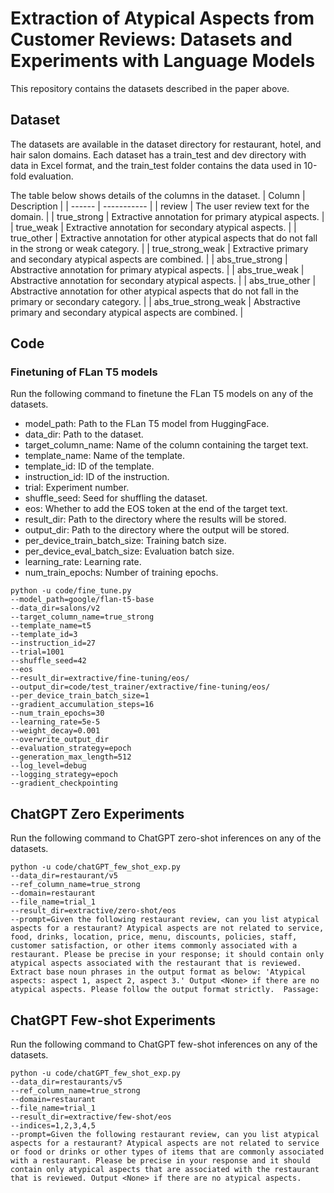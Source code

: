 # Extraction of Atypical Aspects from Customer Reviews: Datasets and Experiments with Language Models
This repository contains the datasets described in the paper above.

## Dataset
The datasets are available in the dataset directory for restaurant, hotel, and hair salon domains. Each dataset has a train_test and dev directory with data in Excel format, and the train_test folder contains the data used in 10-fold evaluation.

The table below shows details of the columns in the dataset.
| Column | Description |
| ------ | ----------- |
| review | The user review text for the domain. |
| true_strong | Extractive annotation for primary atypical aspects. |
| true_weak | Extractive annotation for secondary atypical aspects. |
| true_other | Extractive annotation for other atypical aspects that do not fall in the strong or weak category. |
| true_strong_weak | Extractive primary and secondary atypical aspects are combined. |
| abs_true_strong | Abstractive annotation for primary atypical aspects. |
| abs_true_weak | Abstractive annotation for secondary atypical aspects. |
| abs_true_other | Abstractive annotation for other atypical aspects that do not fall in the primary or secondary category. |
| abs_true_strong_weak | Abstractive primary and secondary atypical aspects are combined. |

## Code

### Finetuning of FLan T5 models

Run the following command to finetune the FLan T5 models on any of the datasets.

* model_path: Path to the FLan T5 model from HuggingFace.
* data_dir: Path to the dataset.
* target_column_name: Name of the column containing the target text.
* template_name: Name of the template.
* template_id: ID of the template.
* instruction_id: ID of the instruction.
* trial: Experiment number.
* shuffle_seed: Seed for shuffling the dataset.
* eos: Whether to add the EOS token at the end of the target text.
* result_dir: Path to the directory where the results will be stored.
* output_dir: Path to the directory where the output will be stored.
* per_device_train_batch_size: Training batch size.
* per_device_eval_batch_size: Evaluation batch size.
* learning_rate: Learning rate.
* num_train_epochs: Number of training epochs.

```
python -u code/fine_tune.py 
--model_path=google/flan-t5-base 
--data_dir=salons/v2    
--target_column_name=true_strong  
--template_name=t5  
--template_id=3  
--instruction_id=27  
--trial=1001  
--shuffle_seed=42  
--eos  
--result_dir=extractive/fine-tuning/eos/  
--output_dir=code/test_trainer/extractive/fine-tuning/eos/  
--per_device_train_batch_size=1  
--gradient_accumulation_steps=16  
--num_train_epochs=30  
--learning_rate=5e-5  
--weight_decay=0.001  
--overwrite_output_dir  
--evaluation_strategy=epoch  
--generation_max_length=512  
--log_level=debug  
--logging_strategy=epoch  
--gradient_checkpointing
```

## ChatGPT Zero Experiments

Run the following command to ChatGPT zero-shot inferences on any of the datasets.

```
python -u code/chatGPT_few_shot_exp.py 
--data_dir=restaurant/v5    
--ref_column_name=true_strong  
--domain=restaurant
--file_name=trial_1
--result_dir=extractive/zero-shot/eos
--prompt=Given the following restaurant review, can you list atypical aspects for a restaurant? Atypical aspects are not related to service, food, drinks, location, price, menu, discounts, policies, staff, customer satisfaction, or other items commonly associated with a restaurant. Please be precise in your response; it should contain only atypical aspects associated with the restaurant that is reviewed. Extract base noun phrases in the output format as below: 'Atypical aspects: aspect 1, aspect 2, aspect 3.' Output <None> if there are no atypical aspects. Please follow the output format strictly.  Passage:
```


## ChatGPT Few-shot Experiments

Run the following command to ChatGPT few-shot inferences on any of the datasets.

```
python -u code/chatGPT_few_shot_exp.py 
--data_dir=restaurants/v5    
--ref_column_name=true_strong  
--domain=restaurant
--file_name=trial_1
--result_dir=extractive/few-shot/eos
--indices=1,2,3,4,5
--prompt=Given the following restaurant review, can you list atypical aspects for a restaurant? Atypical aspects are not related to service or food or drinks or other types of items that are commonly associated with a restaurant. Please be precise in your response and it should contain only atypical aspects that are associated with the restaurant that is reviewed. Output <None> if there are no atypical aspects. 
```


